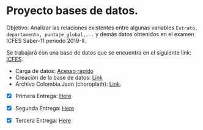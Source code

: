 # **Proyecto bases de datos.** 

Objetivo: Analizar las relaciones existentes entre algunas variables `Estrato, departamento, puntaje_global,...` y demás datos obtenidos en el examen ICFES Saber-11 periodo 2019-II.

Se trabajará con una base de datos que se encuentra en el siguiente link: [ICFES](https://www.datos.gov.co/Educaci-n/Saber-11-2019-2/ynam-yc42/data).

* Carga de datos: [Acesso rápido](Code/CargaDatos.sql)
* Creación de la base de datos: [Link](Code/DDLProyecto.sql)
* Archivo Colombia.Json (choroplath): [Link](https://gist.githubusercontent.com/john-guerra/43c7656821069d00dcbc/raw/be6a6e239cd5b5b803c6e7c2ec405b793a9064dd/Colombia.geo.json).


- [x] Primera Entrega: [Here](Descripción/PrimeraEntrega.pdf)
- [x] Segunda Entrega: [Here](Descripción/SegundaEntrega.pdf)
- [x] Tercera Entrega: [Here](Descripción/TerceraEntrega.pdf)



